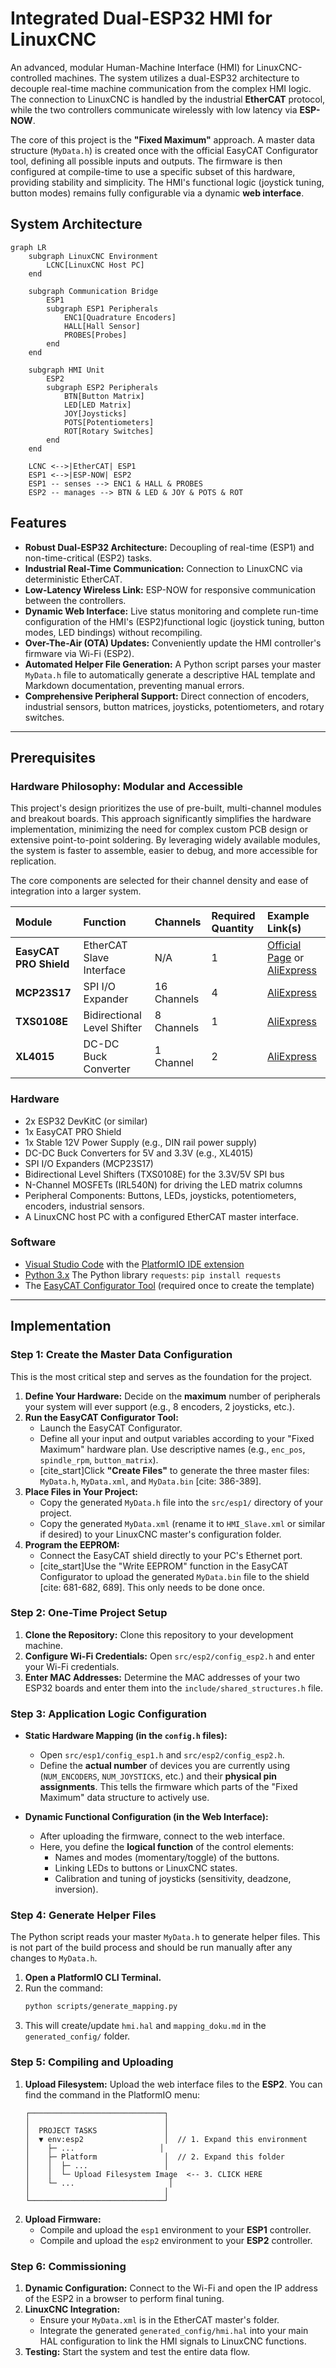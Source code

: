 # Integrated Dual-ESP32 HMI for LinuxCNC

An advanced, modular Human-Machine Interface (HMI) for LinuxCNC-controlled machines. The system utilizes a dual-ESP32 architecture to decouple real-time machine communication from the complex HMI logic. The connection to LinuxCNC is handled by the industrial **EtherCAT** protocol, while the two controllers communicate wirelessly with low latency via **ESP-NOW**.

The core of this project is the **"Fixed Maximum"** approach. A master data structure (`MyData.h`) is created once with the official EasyCAT Configurator tool, defining all possible inputs and outputs. The firmware is then configured at compile-time to use a specific subset of this hardware, providing stability and simplicity. The HMI's functional logic (joystick tuning, button modes) remains fully configurable via a dynamic **web interface**.

## System Architecture

```mermaid
graph LR
    subgraph LinuxCNC Environment
        LCNC[LinuxCNC Host PC]
    end

    subgraph Communication Bridge
        ESP1
        subgraph ESP1 Peripherals
            ENC1[Quadrature Encoders]
            HALL[Hall Sensor]
            PROBES[Probes]
        end
    end

    subgraph HMI Unit
        ESP2
        subgraph ESP2 Peripherals
            BTN[Button Matrix]
            LED[LED Matrix]
            JOY[Joysticks]
            POTS[Potentiometers]
            ROT[Rotary Switches]
        end
    end

    LCNC <-->|EtherCAT| ESP1
    ESP1 <-->|ESP-NOW| ESP2
    ESP1 -- senses --> ENC1 & HALL & PROBES
    ESP2 -- manages --> BTN & LED & JOY & POTS & ROT
```

## Features

- **Robust Dual-ESP32 Architecture:** Decoupling of real-time (ESP1) and non-time-critical (ESP2) tasks.
- **Industrial Real-Time Communication:** Connection to LinuxCNC via deterministic EtherCAT.
- **Low-Latency Wireless Link:** ESP-NOW for responsive communication between the controllers.
- **Dynamic Web Interface:** Live status monitoring and complete run-time configuration of the HMI's (ESP2)functional logic (joystick tuning, button modes, LED bindings) without recompiling.
- **Over-The-Air (OTA) Updates:** Conveniently update the HMI controller's firmware via Wi-Fi (ESP2).
- **Automated Helper File Generation:** A Python script parses your master `MyData.h` file to automatically generate a descriptive HAL template and Markdown documentation, preventing manual errors.
- **Comprehensive Peripheral Support:** Direct connection of encoders, industrial sensors, button matrices, joysticks, potentiometers, and rotary switches.

---

## Prerequisites

### Hardware Philosophy: Modular and Accessible

This project's design prioritizes the use of pre-built, multi-channel modules and breakout boards. This approach significantly simplifies the hardware implementation, minimizing the need for complex custom PCB design or extensive point-to-point soldering. By leveraging widely available modules, the system is faster to assemble, easier to debug, and more accessible for replication.

The core components are selected for their channel density and ease of integration into a larger system.

| Module                 | Function                    | Channels    | Required Quantity | Example Link(s)                                                                                                                            |
| :--------------------- | :-------------------------- | :---------- | :---------------- | :----------------------------------------------------------------------------------------------------------------------------------------- |
| **EasyCAT PRO Shield** | EtherCAT Slave Interface    | N/A         | 1                 | [Official Page](http://www.bausano.net/en/hardware/easycat-pro.html) or [AliExpress](https://de.aliexpress.com/item/1005008174536853.html) |
| **MCP23S17**           | SPI I/O Expander            | 16 Channels | 4                 | [AliExpress](https://de.aliexpress.com/item/1005006825918157.html)                                                                         |
| **TXS0108E**           | Bidirectional Level Shifter | 8 Channels  | 1                 | [AliExpress](https://de.aliexpress.com/item/1005008226957385.html)                                                                         |
| **XL4015**             | DC-DC Buck Converter        | 1 Channel   | 2                 | [AliExpress](https://de.aliexpress.com/item/1005006642757928.html)                                                                         |

### Hardware

- 2x ESP32 DevKitC (or similar)
- 1x EasyCAT PRO Shield
- 1x Stable 12V Power Supply (e.g., DIN rail power supply)
- DC-DC Buck Converters for 5V and 3.3V (e.g., XL4015)
- SPI I/O Expanders (MCP23S17)
- Bidirectional Level Shifters (TXS0108E) for the 3.3V/5V SPI bus
- N-Channel MOSFETs (IRL540N) for driving the LED matrix columns
- Peripheral Components: Buttons, LEDs, joysticks, potentiometers, encoders, industrial sensors.
- A LinuxCNC host PC with a configured EtherCAT master interface.

### Software

- [Visual Studio Code](https://code.visualstudio.com/) with the [PlatformIO IDE extension](https://platformio.org/platformio-ide)
- [Python 3.x](https://www.python.org/downloads/)
  The Python library `requests`: `pip install requests`
- The [EasyCAT Configurator Tool](http://www.bausano.net/en/hardware/easycat-pro.html) (required once to create the template)

---

## Implementation

### Step 1: Create the Master Data Configuration

This is the most critical step and serves as the foundation for the project.

1.  **Define Your Hardware:** Decide on the **maximum** number of peripherals your system will ever support (e.g., 8 encoders, 2 joysticks, etc.).
2.  **Run the EasyCAT Configurator Tool:**
    - Launch the EasyCAT Configurator.
    - Define all your input and output variables according to your "Fixed Maximum" hardware plan. Use descriptive names (e.g., `enc_pos`, `spindle_rpm`, `button_matrix`).
    - [cite_start]Click **"Create Files"** to generate the three master files: `MyData.h`, `MyData.xml`, and `MyData.bin` [cite: 386-389].
3.  **Place Files in Your Project:**
    - Copy the generated `MyData.h` file into the `src/esp1/` directory of your project.
    - Copy the generated `MyData.xml` (rename it to `HMI_Slave.xml` or similar if desired) to your LinuxCNC master's configuration folder.
4.  **Program the EEPROM:**
    - Connect the EasyCAT shield directly to your PC's Ethernet port.
    - [cite_start]Use the "Write EEPROM" function in the EasyCAT Configurator to upload the generated `MyData.bin` file to the shield [cite: 681-682, 689]. This only needs to be done once.

### Step 2: One-Time Project Setup

1.  **Clone the Repository:** Clone this repository to your development machine.
2.  **Configure Wi-Fi Credentials:** Open `src/esp2/config_esp2.h` and enter your Wi-Fi credentials.
3.  **Enter MAC Addresses:** Determine the MAC addresses of your two ESP32 boards and enter them into the `include/shared_structures.h` file.

### Step 3: Application Logic Configuration

- **Static Hardware Mapping (in the `config.h` files):**

  - Open `src/esp1/config_esp1.h` and `src/esp2/config_esp2.h`.
  - Define the **actual number** of devices you are currently using (`NUM_ENCODERS`, `NUM_JOYSTICKS`, etc.) and their **physical pin assignments**. This tells the firmware which parts of the "Fixed Maximum" data structure to actively use.

- **Dynamic Functional Configuration (in the Web Interface):**
  - After uploading the firmware, connect to the web interface.
  - Here, you define the **logical function** of the control elements:
    - Names and modes (momentary/toggle) of the buttons.
    - Linking LEDs to buttons or LinuxCNC states.
    - Calibration and tuning of joysticks (sensitivity, deadzone, inversion).

### Step 4: Generate Helper Files

The Python script reads your master `MyData.h` to generate helper files. This is not part of the build process and should be run manually after any changes to `MyData.h`.

1.  **Open a PlatformIO CLI Terminal.**
2.  Run the command:
    ```bash
    python scripts/generate_mapping.py
    ```
3.  This will create/update `hmi.hal` and `mapping_doku.md` in the `generated_config/` folder.

### Step 5: Compiling and Uploading

1.  **Upload Filesystem:** Upload the web interface files to the **ESP2**. You can find the command in the PlatformIO menu:
    ```
    ┌──────────────────────────────┐
    │                              │
    │  PROJECT TASKS               │
    │  ▼ env:esp2                  │  // 1. Expand this environment
    │    ├─ ...                   │
    │    ├─ Platform               │  // 2. Expand this folder
    │    │  ├─ ...                 │
    │    │  └─ Upload Filesystem Image  <-- 3. CLICK HERE
    │    └─ ...                     │
    │                              │
    └──────────────────────────────┘
    ```
2.  **Upload Firmware:**
    - Compile and upload the `esp1` environment to your **ESP1** controller.
    - Compile and upload the `esp2` environment to your **ESP2** controller.

### Step 6: Commissioning

1.  **Dynamic Configuration:** Connect to the Wi-Fi and open the IP address of the ESP2 in a browser to perform final tuning.
2.  **LinuxCNC Integration:**
    - Ensure your `MyData.xml` is in the EtherCAT master's folder.
    - Integrate the generated `generated_config/hmi.hal` into your main HAL configuration to link the HMI signals to LinuxCNC functions.
3.  **Testing:** Start the system and test the entire data flow.
